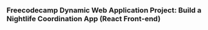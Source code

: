 ### Freecodecamp Dynamic Web Application Project: Build a Nightlife Coordination App (React Front-end)

